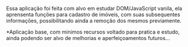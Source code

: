 Essa aplicação foi feita com alvo em estudar DOM/JavaScript vanila, ela aprensenta funções para cadastro de imóveis, com suas subsequentes informações, possibilitando ainda a remoção dos mesmos previamente.

*Aplicação base, com minimos recursos voltado para pratica e estudo, ainda podendo ser alvo de melhorias e aperfeiçoamentos futuros...
